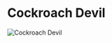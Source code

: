 # Cockroach Devil

![Cockroach Devil](https://static.wikia.nocookie.net/chainsaw-man/images/4/4a/Cockroach_devil.png/revision/latest/scale-to-width-down/322?cb=20220911133309)

